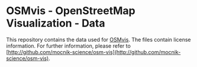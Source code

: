 # OSMvis - OpenStreetMap Visualization - Data

This repository contains the data used for [OSMvis](http://github.com/mocnik-science/osm-vis). The files contain license information. For further information, please refer to [http://github.com/mocnik-science/osm-vis](http://github.com/mocnik-science/osm-vis).
